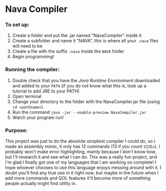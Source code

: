 # Nava Compiler

### To set up:
1. Create a folder and put the .jar named "NavaCompiler" inside it
2. Create a subfolder and name it "NAVA", this is where all your `.nava` files will need to be
3. Create a file with the suffix `.nava` inside the `NAVA` folder
4. Begin programming!

### Running the compiler:
1. Double check that you have the *Java Runtime Environment* downloaded and added to your `PATH` (if you do not know what this is, look up a tutorial to add JRE to your PATH)
2. Open terminal
3. Change your directory to the folder with the NavaCompiler.jar file (using `cd <pathname>`)
4. Run the command `java -jar --enable-preview NavaCompiler.jar`
5. Watch your program run!

### Purpose:
This project was just to do the absolute simpliest compiler I could do, so I made an assembly mimic, it only has 12 commands (13 if you count `SIZE=`).
I probably won't make error highlighting, mainly because I don't know how, but I'll research it and see what I can do. 
This was a really fun project, and I'm glad I finally got one of my languages that I am working on complete!
I hope whoever chooses to use this language enjoys messing around with it.
I doubt you'll find any true use in it right now, but maybe in the future when I add more commands and QOL features it'll become more of something people actually might find utility in.

